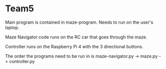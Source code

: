# Team5
Main program is contained in maze-program. Needs to run on the user's laptop.

Maze Navigator code runs on the RC car that goes through the maze.

Controller runs on the Raspberry Pi 4 with the 3 directional buttons.

The order the programs need to be run in is maze-navigator.py -> maze.py -> controller.py
